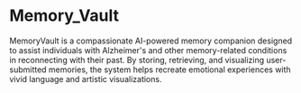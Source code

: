 # Memory_Vault
MemoryVault is a compassionate AI-powered memory companion designed to assist individuals with Alzheimer's and other memory-related conditions in reconnecting with their past. By storing, retrieving, and visualizing user-submitted memories, the system helps recreate emotional experiences with vivid language and artistic visualizations.

